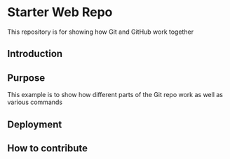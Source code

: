 # Starter Web Repo

This repository is for showing how Git and GitHub work together

## Introduction

## Purpose

This example is to show how different parts of the Git repo work as well as various commands

## Deployment

## How to contribute